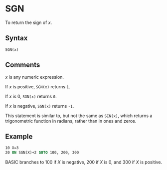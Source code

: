 # SGN

To return the sign of *x*.

## Syntax

`SGN(x)`

## Comments

*x* is any numeric expression.

If *x* is positive, `SGN(x)` returns `1`.

If *x* is 0, `SGN(x)` returns `0`.

If *x* is negative, `SGN(x)` returns `-1`.

This statement is similar to, but not the same as `SIN(x)`, which returns a trigonometric function in radians, rather than in ones and zeros.

## Example

```vb
10 X=3
20 ON SGN(X)+2 GOTO 100, 200, 300
```

BASIC branches to 100 if *X* is negative, 200 if *X* is 0, and 300 if *X* is positive.
